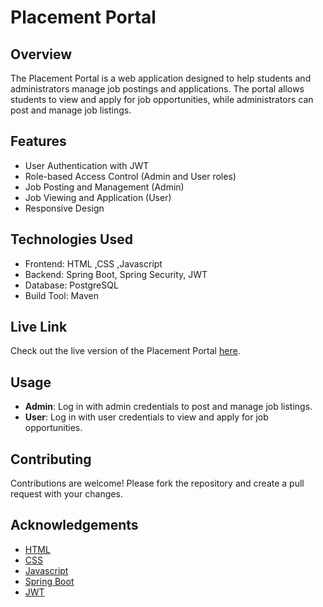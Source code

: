 # Placement Portal

## Overview

The Placement Portal is a web application designed to help students and administrators manage job postings and applications. The portal allows students to view and apply for job opportunities, while administrators can post and manage job listings.

## Features

- User Authentication with JWT
- Role-based Access Control (Admin and User roles)
- Job Posting and Management (Admin)
- Job Viewing and Application (User)
- Responsive Design

## Technologies Used

- Frontend: HTML ,CSS ,Javascript 
- Backend: Spring Boot, Spring Security, JWT
- Database: PostgreSQL
- Build Tool: Maven

## Live Link

Check out the live version of the Placement Portal [here](https://hack-2-hired.onrender.com/).

## Usage

- **Admin**: Log in with admin credentials to post and manage job listings.
- **User**: Log in with user credentials to view and apply for job opportunities.

## Contributing

Contributions are welcome! Please fork the repository and create a pull request with your changes.


## Acknowledgements

- [HTML](https://html.com/)
- [CSS](https://www.w3.org/Style/CSS/Overview.en.html)
- [Javascript](https://www.javascript.com/)
- [Spring Boot](https://spring.io/projects/spring-boot)
- [JWT](https://jwt.io/)
